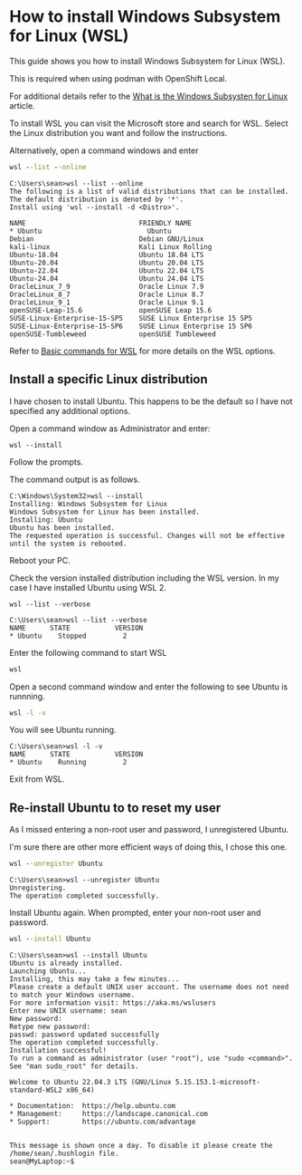 # How to install Windows Subsystem for Linux (WSL)

This guide shows you how to install Windows Subsystem for Linux (WSL).

This is required when using podman with OpenShift Local.

For additional details refer to the [What is the Windows Subsysten for Linux](https://learn.microsoft.com/en-us/windows/wsl/about) article.

To install WSL you can visit the Microsoft store and search for WSL. Select the Linux distribution you want and follow the instructions.

Alternatively, open a command windows and enter

````cmd
wsl --list --online
````

    C:\Users\sean>wsl --list --online
    The following is a list of valid distributions that can be installed.
    The default distribution is denoted by '*'.
    Install using 'wsl --install -d <Distro>'.

    NAME                            FRIENDLY NAME
    * Ubuntu                          Ubuntu
    Debian                          Debian GNU/Linux
    kali-linux                      Kali Linux Rolling
    Ubuntu-18.04                    Ubuntu 18.04 LTS
    Ubuntu-20.04                    Ubuntu 20.04 LTS
    Ubuntu-22.04                    Ubuntu 22.04 LTS
    Ubuntu-24.04                    Ubuntu 24.04 LTS
    OracleLinux_7_9                 Oracle Linux 7.9
    OracleLinux_8_7                 Oracle Linux 8.7
    OracleLinux_9_1                 Oracle Linux 9.1
    openSUSE-Leap-15.6              openSUSE Leap 15.6
    SUSE-Linux-Enterprise-15-SP5    SUSE Linux Enterprise 15 SP5
    SUSE-Linux-Enterprise-15-SP6    SUSE Linux Enterprise 15 SP6
    openSUSE-Tumbleweed             openSUSE Tumbleweed

Refer to [Basic commands for WSL](https://docs.microsoft.com/en-us/windows/wsl/basic-commands) for more details on the WSL options.

## Install a specific Linux distribution

I have chosen to install Ubuntu. This happens to be the default so I have not specified any additional options.

Open a command window as Administrator and enter:

```
wsl --install
```

Follow the prompts.

The command output is as follows.

    C:\Windows\System32>wsl --install
    Installing: Windows Subsystem for Linux
    Windows Subsystem for Linux has been installed.
    Installing: Ubuntu
    Ubuntu has been installed.
    The requested operation is successful. Changes will not be effective until the system is rebooted.

Reboot your PC.

Check the version installed distribution including the WSL version. In my case I have installed Ubuntu using WSL 2.

````
wsl --list --verbose
````

    C:\Users\sean>wsl --list --verbose
    NAME      STATE           VERSION
    * Ubuntu    Stopped         2

Enter the following command to start WSL

```cmd
wsl
```

Open a second command window and enter the following to see Ubuntu is runnning.

````cmd
wsl -l -v
````

You will see Ubuntu running.

    C:\Users\sean>wsl -l -v
    NAME      STATE           VERSION
    * Ubuntu    Running         2

Exit from WSL.

## Re-install Ubuntu to to reset my user

As I missed entering a non-root user and password, I unregistered Ubuntu.

I'm sure there are other more efficient ways of doing this, I chose this one.

````cmd
wsl --unregister Ubuntu
````

    C:\Users\sean>wsl --unregister Ubuntu
    Unregistering.
    The operation completed successfully.

Install Ubuntu again. When prompted, enter your non-root user and password.

````cmd
wsl --install Ubuntu
````

    C:\Users\sean>wsl --install Ubuntu
    Ubuntu is already installed.
    Launching Ubuntu...
    Installing, this may take a few minutes...
    Please create a default UNIX user account. The username does not need to match your Windows username.
    For more information visit: https://aka.ms/wslusers
    Enter new UNIX username: sean
    New password:
    Retype new password:
    passwd: password updated successfully
    The operation completed successfully.
    Installation successful!
    To run a command as administrator (user "root"), use "sudo <command>".
    See "man sudo_root" for details.

    Welcome to Ubuntu 22.04.3 LTS (GNU/Linux 5.15.153.1-microsoft-standard-WSL2 x86_64)

    * Documentation:  https://help.ubuntu.com
    * Management:     https://landscape.canonical.com
    * Support:        https://ubuntu.com/advantage


    This message is shown once a day. To disable it please create the
    /home/sean/.hushlogin file.
    sean@MyLaptop:~$


